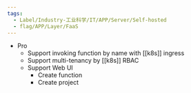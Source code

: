 ```yaml
---
tags:
  - Label/Industry-工业科学/IT/APP/Server/Self-hosted
  - flag/APP/Layer/FaaS
---
```


- Pro
    - Support invoking function by name with [[k8s]] ingress
    - Support multi-tenancy by [[k8s]] RBAC
    - Support Web UI
        - Create function
        - Create project
